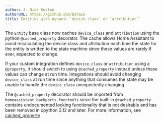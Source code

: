 ```yaml
---
author: J. Nick Koston
authorURL: https://github.com/bdraco
title: Entities with dynamic `device_class` or `attribution``
---
```


The `Entity` base class now caches `device_class` and `attribution` using the python `@cached_property` decorator. The cache allows Home Assistant to avoid recalculating the device class and attribution each time the state for the entity is written to the state machine since these values are rarely if ever, expected to change.

If your custom integration defines `device_class` or `attribution` using a `@property`, it should switch to using `@cached_property` instead unless these values can change at run time. Integrations should avoid changing `device_class` at run time since anything that consumes the state may be unable to handle the `device_class` unexpectedly changing.

The `@cached_property` decorator should be imported from `homeassistant.backports.functools` since the built-in `@cached_property` contains undocumented locking functionality that is not desirable and has been removed in cpython 3.12 and later. For more information, see [cached_property](https://docs.python.org/3.12/library/functools.html#functools.cached_property)